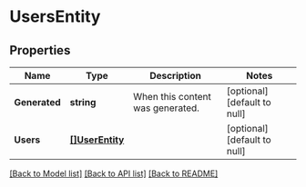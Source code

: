 # UsersEntity

## Properties
Name | Type | Description | Notes
------------ | ------------- | ------------- | -------------
**Generated** | **string** | When this content was generated. | [optional] [default to null]
**Users** | [**[]UserEntity**](UserEntity.md) |  | [optional] [default to null]

[[Back to Model list]](../README.md#documentation-for-models) [[Back to API list]](../README.md#documentation-for-api-endpoints) [[Back to README]](../README.md)

